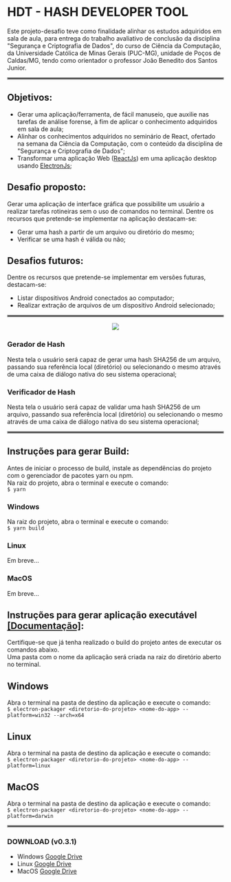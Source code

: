 # HDT - HASH DEVELOPER TOOL 

Este projeto-desafio teve como finalidade alinhar os estudos adquiridos em sala de aula, para entrega do trabalho avaliativo de conclusão da disciplina "Segurança e Criptografia de Dados", do curso de Ciência da Computação, da Universidade Católica de Minas Gerais (PUC-MG), unidade de Poços de Caldas/MG, tendo como orientador o professor João Benedito dos Santos Junior. 

<hr style="border:2px solid gray"> </hr>

## Objetivos:
- Gerar uma aplicação/ferramenta, de fácil manuseio, que auxilie nas tarefas de análise forense, à fim de aplicar o conhecimento adquiridos em sala de aula;
- Alinhar os conhecimentos adquiridos no seminário de React, ofertado na semana da Ciência da Computação, com o conteúdo da disciplina de "Segurança e Criptografia de Dados";
- Transformar uma aplicação Web ([ReactJs](https://pt-br.reactjs.org/)) em uma aplicação desktop usando [ElectronJs](https://www.electronjs.org/); 

## Desafio proposto:
Gerar uma aplicação de interface gráfica que possibilite um usuário a realizar tarefas rotineiras sem o uso de comandos no terminal. Dentre os recursos que pretende-se implementar na aplicação destacam-se:

- Gerar uma hash a partir de um arquivo ou diretório do mesmo;
- Verificar se uma hash é válida ou não;

## Desafios futuros:
Dentre os recursos que pretende-se implementar em versões futuras, destacam-se:

- Listar dispositivos Android conectados ao computador;
- Realizar extração de arquivos de um dispositivo Android selecionado;

 
<hr style="border:2px solid gray"> </hr>


<p align="center">
  <img src="https://s10.gifyu.com/images/DevHashTool.gif">
</p>

### Gerador de Hash
Nesta tela o usuário será capaz de gerar uma hash SHA256 de um arquivo, passando sua referência local (diretório) ou selecionando o mesmo através de uma caixa de diálogo nativa do seu sistema operacional;

### Verificador de Hash
Nesta tela o usuário será capaz de validar uma hash SHA256 de um arquivo, passando sua referência local (diretório) ou selecionando o mesmo através de uma caixa de diálogo nativa do seu sistema operacional;


<hr style="border:2px solid gray"> </hr>

## Instruções para gerar Build:

Antes de iniciar o processo de build, instale as dependências do projeto com o gerenciador de pacotes yarn ou npm. \
Na raiz do projeto, abra o terminal e execute o comando: \
```$ yarn```

### Windows
Na raiz do projeto, abra o terminal e execute o comando: \
```$ yarn build```

### Linux
Em breve...

### MacOS
Em breve...

## Instruções para gerar aplicação executável [[Documentação]](https://www.electron.build/cli):

Certifique-se que já tenha realizado o build do projeto antes de executar os comandos abaixo. \
Uma pasta com o nome da aplicação será criada na raiz do diretório aberto no terminal.

## Windows 
Abra o terminal na pasta de destino da aplicação e execute o comando: \
```$ electron-packager <diretorio-do-projeto> <nome-do-app> --platform=win32 --arch=x64```

## Linux
Abra o terminal na pasta de destino da aplicação e execute o comando: \
```$ electron-packager <diretorio-do-projeto> <nome-do-app> --platform=linux```

## MacOS
Abra o terminal na pasta de destino da aplicação e execute o comando: \
```$ electron-packager <diretorio-do-projeto> <nome-do-app> --platform=darwin```

<hr style="border:2px solid gray"> </hr>

### DOWNLOAD (v0.3.1)

- Windows   [Google Drive](https://drive.google.com/file/d/1qCLiF7MWEimH-ZHzjUUe6DyFbVoWccua/view?usp=sharing)
- Linux     [Google Drive](https://drive.google.com/file/d/1SAIEZ9XLW33IGVcAHzNRpdGptjtrlDUs/view?usp=sharing)
- MacOS     [Google Drive]()
